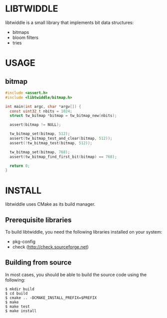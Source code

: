 LIBTWIDDLE
==========

libtwiddle is a small library that implements bit data structures:

  * bitmaps
  * bloom filters
  * tries

USAGE
=====

bitmap
------

```C
#include <assert.h>
#include <libtwiddle/bitmap.h>

int main(int argc, char *argv[]) {
  const uint32_t nbits = 1024;
  struct tw_bitmap *bitmap = tw_bitmap_new(nbits);

  assert(bitmap != NULL);

  tw_bitmap_set(bitmap, 512);
  assert(tw_bitmap_test_and_clear(bitmap, 512));
  assert(!tw_bitmap_test(bitmap, 512));

  tw_bitmap_set(bitmap, 768);
  assert(tw_bitmap_find_first_bit(bitmap) == 768);

  return 0;
}
```

INSTALL
=======

libtwiddle uses CMake as its build manager.

Prerequisite libraries
----------------------

To build libtwiddle, you need the following libraries installed on
your system:

  * pkg-config
  * check (http://check.sourceforge.net)

Building from source
--------------------

In most cases, you should be able to build the source code using the following:

    $ mkdir build
    $ cd build
    $ cmake .. -DCMAKE_INSTALL_PREFIX=$PREFIX
    $ make
    $ make test
    $ make install
